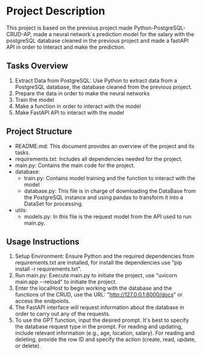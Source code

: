 # Project Description

This project is based on the previous project made Python-PostgreSQL-CRUD-AP, made a neural network´s prediction model for the salary with the postgreSQL database cleaned in the previous project and made a fastAPI API in order to interact and make the prediction.

## Tasks Overview

1. Extract Data from PostgreSQL: Use Python to extract data from a PostgreSQL database, the database cleaned from the previous project.
2. Prepare the data in order to make the neural networks
3. Train the model
4. Make a function in order to interact with the model
5. Make FastAPI API to interact with the model

## Project Structure

- README.md: This document provides an overview of the project and its tasks.
- requirements.txt: Includes all dependencies needed for the project.
- main.py: Contains the main code for the project.
- database: 
    - train.py: Contains model training and the function to interact with the model
    - database.py: This file is in charge of downloading the DataBase from the PostgreSQL instance and using pandas to transform it into a DataSet for processing.
- utils:
    - models.py: In this file is the request model from the API used to run main.py.

## Usage Instructions

1. Setup Environment: Ensure Python and the required dependencies from requirements.txt are installed, for install the dependencies use "pip install -r requirements.txt".
2. Run main.py: Execute main.py to initiate the project, use "uvicorn main:app --reload" to initiate the project.
3. Enter the localHost to begin working with the database and the functions of the CRUD, use the URL: "http://127.0.0.1:8000/docs" or access the endpoints.
4. The FastAPI interface will request information about the database in order to carry out any of the requests.
5. To use the GPT function, input the desired prompt. It's best to specify the database request type in the prompt. For reading and updating, include relevant information (e.g., age, location, salary). For reading and deleting, provide the row ID and specify the action (create, read, update, or delete).